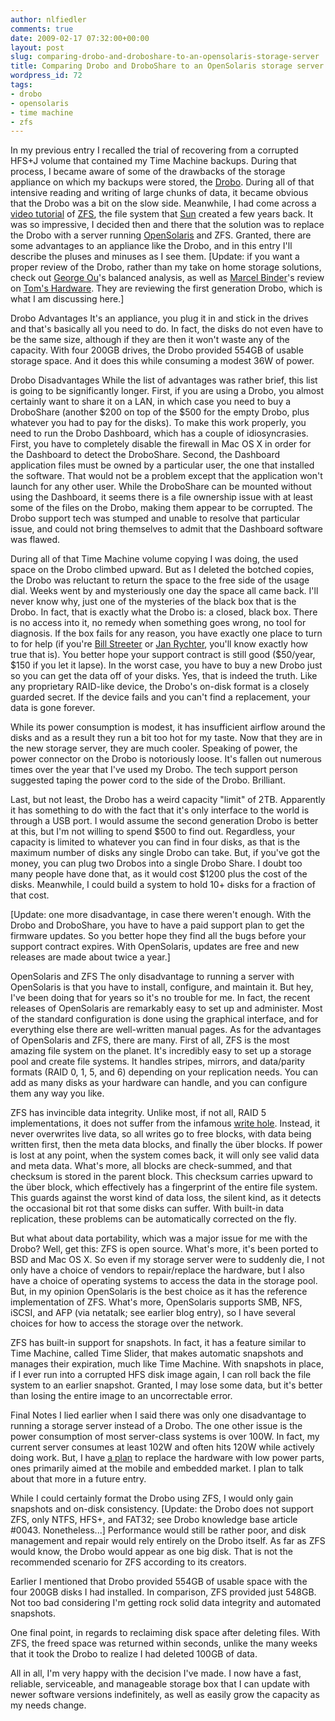 ```yaml
---
author: nlfiedler
comments: true
date: 2009-02-17 07:32:00+00:00
layout: post
slug: comparing-drobo-and-droboshare-to-an-opensolaris-storage-server
title: Comparing Drobo and DroboShare to an OpenSolaris storage server
wordpress_id: 72
tags:
- drobo
- opensolaris
- time machine
- zfs
---
```


In my previous entry I recalled the trial of recovering from a corrupted HFS+J volume that contained my Time Machine backups. During that process, I became aware of some of the drawbacks of the storage appliance on which my backups were stored, the [Drobo](http://www.drobo.com/). During all of that intensive reading and writing of large chunks of data, it became obvious that the Drobo was a bit on the slow side. Meanwhile, I had come across a [video tutorial](http://blogs.sun.com/storage/entry/video_the_utlimate_zfs_tutorial) of [ZFS](http://en.wikipedia.org/wiki/Zfs), the file system that [Sun](http://www.sun.com/) created a few years back. It was so impressive, I decided then and there that the solution was to replace the Drobo with a server running [OpenSolaris](http://www.opensolaris.com/) and ZFS. Granted, there are some advantages to an appliance like the Drobo, and in this entry I'll describe the pluses and minuses as I see them. [Update: if you want a proper review of the Drobo, rather than my take on home storage solutions, check out [George Ou](http://blogs.zdnet.com/Ou/?p=508)'s balanced analysis, as well as [Marcel Binder](http://www.tomshardware.com/reviews/meet-drobo,1633.html)'s review on [Tom's Hardware](http://www.tomshardware.com/). They are reviewing the first generation Drobo, which is what I am discussing here.]

Drobo Advantages
It's an appliance, you plug it in and stick in the drives and that's basically all you need to do. In fact, the disks do not even have to be the same size, although if they are then it won't waste any of the capacity. With four 200GB drives, the Drobo provided 554GB of usable storage space. And it does this while consuming a modest 36W of power.

Drobo Disadvantages
While the list of advantages was rather brief, this list is going to be significantly longer. First, if you are using a Drobo, you almost certainly want to share it on a LAN, in which case you need to buy a DroboShare (another $200 on top of the $500 for the empty Drobo, plus whatever you had to pay for the disks). To make this work properly, you need to run the Drobo Dashboard, which has a couple of idiosyncrasies. First, you have to completely disable the firewall in Mac OS X in order for the Dashboard to detect the DroboShare. Second, the Dashboard application files must be owned by a particular user, the one that installed the software. That would not be a problem except that the application won't launch for any other user. While the DroboShare can be mounted without using the Dashboard, it seems there is a file ownership issue with at least some of the files on the Drobo, making them appear to be corrupted. The Drobo support tech was stumped and unable to resolve that particular issue, and could not bring themselves to admit that the Dashboard software was flawed.

During all of that Time Machine volume copying I was doing, the used space on the Drobo climbed upward. But as I deleted the botched copies, the Drobo was reluctant to return the space to the free side of the usage dial. Weeks went by and mysteriously one day the space all came back. I'll never know why, just one of the mysteries of the black box that is the Drobo. In fact, that is exactly what the Drobo is: a closed, black box. There is no access into it, no remedy when something goes wrong, no tool for diagnosis. If the box fails for any reason, you have exactly one place to turn to for help (if you're [Bill Streeter](http://billstreeter.net/2008/03/18/do-not-buy-a-drobo/) or [Jan Rychter](http://jan.rychter.com/enblog/2010/6/18/drobo-and-droboshare-a-review.html), you'll know exactly how true that is). You better hope your support contract is still good ($50/year, $150 if you let it lapse). In the worst case, you have to buy a new Drobo just so you can get the data off of your disks. Yes, that is indeed the truth. Like any proprietary RAID-like device, the Drobo's on-disk format is a closely guarded secret. If the device fails and you can't find a replacement, your data is gone forever.

While its power consumption is modest, it has insufficient airflow around the disks and as a result they run a bit too hot for my taste. Now that they are in the new storage server, they are much cooler. Speaking of power, the power connector on the Drobo is notoriously loose. It's fallen out numerous times over the year that I've used my Drobo. The tech support person suggested taping the power cord to the side of the Drobo. Brilliant.

Last, but not least, the Drobo has a weird capacity "limit" of 2TB. Apparently it has something to do with the fact that it's only interface to the world is through a USB port. I would assume the second generation Drobo is better at this, but I'm not willing to spend $500 to find out. Regardless, your capacity is limited to whatever you can find in four disks, as that is the maximum number of disks any single Drobo can take. But, if you've got the money, you can plug two Drobos into a single Drobo Share. I doubt too many people have done that, as it would cost $1200 plus the cost of the disks. Meanwhile, I could build a system to hold 10+ disks for a fraction of that cost.

[Update: one more disadvantage, in case there weren't enough. With the Drobo and DroboShare, you have to have a paid support plan to get the firmware updates. So you better hope they find all the bugs before your support contract expires. With OpenSolaris, updates are free and new releases are made about twice a year.]

OpenSolaris and ZFS
The only disadvantage to running a server with OpenSolaris is that you have to install, configure, and maintain it. But hey, I've been doing that for years so it's no trouble for me. In fact, the recent releases of OpenSolaris are remarkably easy to set up and administer. Most of the standard configuration is done using the graphical interface, and for everything else there are well-written manual pages. As for the advantages of OpenSolaris and ZFS, there are many. First of all, ZFS is the most amazing file system on the planet. It's incredibly easy to set up a storage pool and create file systems. It handles stripes, mirrors, and data/parity formats (RAID 0, 1, 5, and 6) depending on your replication needs. You can add as many disks as your hardware can handle, and you can configure them any way you like.

ZFS has invincible data integrity. Unlike most, if not all, RAID 5 implementations, it does not suffer from the infamous [write hole](http://en.wikipedia.org/wiki/Standard_RAID_levels#RAID_5_performance). Instead, it never overwrites live data, so all writes go to free blocks, with data being written first, then the meta data blocks, and finally the über blocks. If power is lost at any point, when the system comes back, it will only see valid data and meta data. What's more, all blocks are check-summed, and that checksum is stored in the parent block. This checksum carries upward to the über block, which effectively has a fingerprint of the entire file system. This guards against the worst kind of data loss, the silent kind, as it detects the occasional bit rot that some disks can suffer. With built-in data replication, these problems can be automatically corrected on the fly.

But what about data portability, which was a major issue for me with the Drobo? Well, get this: ZFS is open source. What's more, it's been ported to BSD and Mac OS X. So even if my storage server were to suddenly die, I not only have a choice of vendors to repair/replace the hardware, but I also have a choice of operating systems to access the data in the storage pool. But, in my opinion OpenSolaris is the best choice as it has the reference implementation of ZFS. What's more, OpenSolaris supports SMB, NFS, iSCSI, and AFP (via netatalk; see earlier blog entry), so I have several choices for how to access the storage over the network.

ZFS has built-in support for snapshots. In fact, it has a feature similar to Time Machine, called Time Slider, that makes automatic snapshots and manages their expiration, much like Time Machine. With snapshots in place, if I ever run into a corrupted HFS disk image again, I can roll back the file system to an earlier snapshot. Granted, I may lose some data, but it's better than losing the entire image to an uncorrectable error.

Final Notes
I lied earlier when I said there was only one disadvantage to running a storage server instead of a Drobo. The one other issue is the power consumption of most server-class systems is over 100W. In fact, my current server consumes at least 102W and often hits 120W while actively doing work. But, I have [a plan](http://www.logicsupply.com/blog/2008/11/05/the-chenbro-es34069-case-review-part-2-the-perfect-mainboard/) to replace the hardware with low power parts, ones primarily aimed at the mobile and embedded market. I plan to talk about that more in a future entry.

While I could certainly format the Drobo using ZFS, I would only gain snapshots and on-disk consistency. [Update: the Drobo does not support ZFS, only NTFS, HFS+, and FAT32; see Drobo knowledge base article #0043. Nonetheless...] Performance would still be rather poor, and disk management and repair would rely entirely on the Drobo itself. As far as ZFS would know, the Drobo would appear as one big disk. That is not the recommended scenario for ZFS according to its creators.

Earlier I mentioned that Drobo provided 554GB of usable space with the four 200GB disks I had installed. In comparison, ZFS provided just 548GB. Not too bad considering I'm getting rock solid data integrity and automated snapshots.

One final point, in regards to reclaiming disk space after deleting files. With ZFS, the freed space was returned within seconds, unlike the many weeks that it took the Drobo to realize I had deleted 100GB of data.

All in all, I'm very happy with the decision I've made. I now have a fast, reliable, serviceable, and manageable storage box that I can update with newer software versions indefinitely, as well as easily grow the capacity as my needs change.
